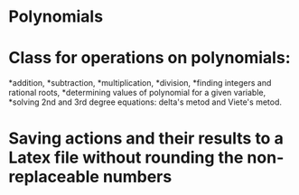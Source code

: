 # Polynomials

# Class for operations on polynomials: 
*addition, 
*subtraction, 
*multiplication, 
*division, 
*finding integers and rational roots,
*determining values of polynomial for a given variable,
*solving 2nd and 3rd degree equations: delta's metod and Viete's metod.

# Saving actions and their results to a Latex file without rounding the non-replaceable numbers
